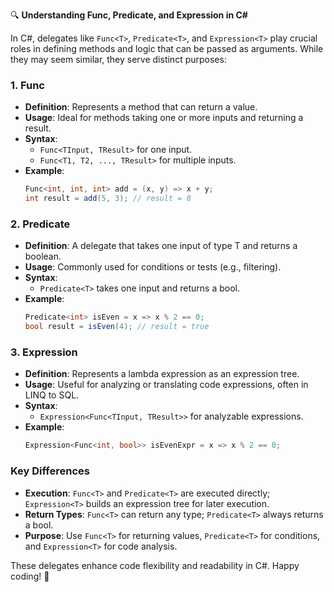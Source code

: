 🔍 **Understanding Func<T>, Predicate<T>, and Expression<T> in C#**

In C#, delegates like `Func<T>`, `Predicate<T>`, and `Expression<T>` play crucial roles in defining methods and logic that can be passed as arguments. While they may seem similar, they serve distinct purposes:

### 1. **Func<T>**
- **Definition**: Represents a method that can return a value.
- **Usage**: Ideal for methods taking one or more inputs and returning a result.
- **Syntax**: 
  - `Func<TInput, TResult>` for one input.
  - `Func<T1, T2, ..., TResult>` for multiple inputs.
- **Example**: 
  ```csharp
  Func<int, int, int> add = (x, y) => x + y;
  int result = add(5, 3); // result = 8
  ```

### 2. **Predicate<T>**
- **Definition**: A delegate that takes one input of type T and returns a boolean.
- **Usage**: Commonly used for conditions or tests (e.g., filtering).
- **Syntax**: 
  - `Predicate<T>` takes one input and returns a bool.
- **Example**: 
  ```csharp
  Predicate<int> isEven = x => x % 2 == 0;
  bool result = isEven(4); // result = true
  ```

### 3. **Expression<T>**
- **Definition**: Represents a lambda expression as an expression tree.
- **Usage**: Useful for analyzing or translating code expressions, often in LINQ to SQL.
- **Syntax**: 
  - `Expression<Func<TInput, TResult>>` for analyzable expressions.
- **Example**: 
  ```csharp
  Expression<Func<int, bool>> isEvenExpr = x => x % 2 == 0;
  ```

### **Key Differences**
- **Execution**: `Func<T>` and `Predicate<T>` are executed directly; `Expression<T>` builds an expression tree for later execution.
- **Return Types**: `Func<T>` can return any type; `Predicate<T>` always returns a bool.
- **Purpose**: Use `Func<T>` for returning values, `Predicate<T>` for conditions, and `Expression<T>` for code analysis.

These delegates enhance code flexibility and readability in C#. Happy coding! 🚀
